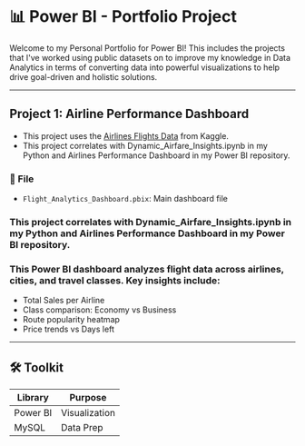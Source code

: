 # 📊 Power BI - Portfolio Project
Welcome to my Personal Portfolio for Power BI! This includes the projects that I've worked using public datasets on to improve my knowledge in Data Analytics in terms of converting data into powerful visualizations to help drive goal-driven and holistic solutions. 

---

## Project 1: Airline Performance Dashboard
- This project uses the [Airlines Flights Data](https://www.kaggle.com/datasets/rohitgrewal/airlines-flights-data) from Kaggle.
- This project correlates with Dynamic_Airfare_Insights.ipynb in my Python and Airlines Performance Dashboard in my Power BI repository. 
### 📁 File
- `Flight_Analytics_Dashboard.pbix`: Main dashboard file
### This project correlates with Dynamic_Airfare_Insights.ipynb in my Python and Airlines Performance Dashboard in my Power BI repository. 
### This Power BI dashboard analyzes flight data across airlines, cities, and travel classes. Key insights include:
- Total Sales per Airline
- Class comparison: Economy vs Business
- Route popularity heatmap
- Price trends vs Days left

---

## 🛠️ Toolkit
| Library       | Purpose                          |
|---------------|----------------------------------|
| Power BI      | Visualization                    |
| MySQL         | Data Prep                        |


